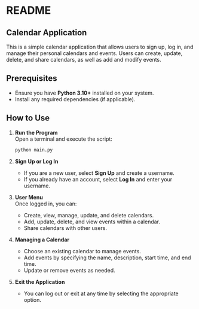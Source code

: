 # README

## Calendar Application

This is a simple calendar application that allows users to sign up, log in, and manage their personal calendars and events. Users can create, update, delete, and share calendars, as well as add and modify events.

## Prerequisites

- Ensure you have **Python 3.10+** installed on your system.
- Install any required dependencies (if applicable).

## How to Use

1. **Run the Program**  
   Open a terminal and execute the script:
   ```sh
   python main.py
   ```

2. **Sign Up or Log In**  
   - If you are a new user, select **Sign Up** and create a username.  
   - If you already have an account, select **Log In** and enter your username.

3. **User Menu**  
   Once logged in, you can:
   - Create, view, manage, update, and delete calendars.
   - Add, update, delete, and view events within a calendar.
   - Share calendars with other users.

4. **Managing a Calendar**  
   - Choose an existing calendar to manage events.
   - Add events by specifying the name, description, start time, and end time.
   - Update or remove events as needed.

5. **Exit the Application**  
   - You can log out or exit at any time by selecting the appropriate option.

